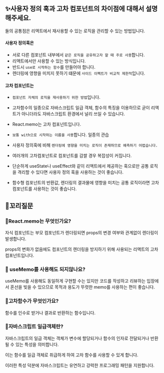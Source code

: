 ## ✨사용자 정의 훅과 고차 컴포넌트의 차이점에 대해서 설명해주세요.

둘의 공통점은 리액트에서 재사용할 수 있는 로직을 관리할 수 있는 방법입니다.

#### 사용자 정의훅은

- 서로 다른 컴포넌트 내부에서 `같은 로직을 공유하고자 할 때 주로 사용`합니다.
- 리액트에서만 사용할 수 있는 방식입니다.
- 반드시 `use로 시작하는 함수`를 만들어야 합니다.
- 렌더링에 영향을 미치지 못하기 떄문에 `사이드 이펙트가 비교적 제한적`입니다.

#### 고차 컴포넌트는

- `컴포넌트 자체의 로직을 재사용하기 위한 방법`입니다.

- 고차함수의 일종으로 자바스크립트 일급 객체, 함수의 특징을 이용하므로 굳이 리액트가 아니더라도 자바스크립트 환경에서 널리 쓰일 수 있습니다.

- React.memo는 고차 컴포넌트입니다.

- `보통 with으로 시작하는 이름을 사용`합니다. 일종의 관습

- 사용자 정의훅에 비해 `렌더링에 영향을 미치는 로직이 존재하므로 예측하기 어렵습니다.`

- 여러개의 고차컴포넌트로 컴포넌트를 감쌀 경우 복잡성이 커집니다.

- 단순하게 useState나 useEffect와 같이 리액트에서 제공하는 훅으로만 공통 로직을 격리할 수 있다면 사용자 정의 훅을 사용하는 것이 좋습니다.

- 함수형 컴포넌트의 반환값, 렌더링의 결과물에 영향을 미치는 공통 로직이라면 고차컴포넌트를 사용하는 것이 좋습니다.

## 🔁꼬리질문

### 🤔React.memo는 무엇인가요?

자식 컴포넌트는 부모 컴포넌트가 렌더링되면 props의 변경 여부와 관계없이 렌더링이 발생합니다.

props의 변화가 없음에도 컴포넌트의 렌더링을 방지하기 위해 사용되는 리액트의 고차 컴포넌트입니다.

### 🤔 useMemo를 사용해도 되지않나요?

useMemo를 사용해도 동일하게 구현할 수는 있지만 코드를 작성하고 리뷰하는 입장에서 혼선을 빚을 수 있으므로 목적과 용도가 뚜렷한 memo를 사용하는 편이 좋습니다.

### 🤔고차함수가 무엇인가요?

함수를 인수로 받거나 결과로 반환하는 함수입니다.

### 🤔자바스크립트 일급객체란?

자바스크립트의 일급 객체는 객체가 변수에 할당되거나 함수의 인자로 전달되거나 반환될 수 있는 특성을 의미합니다.

이는 함수를 일급 객체로 취급하게 하여 고차 함수를 사용할 수 있게 합니다.

이러한 특성 덕분에 자바스크립트는 유연하고 강력한 프로그래밍 패턴을 지원합니다.
